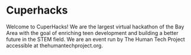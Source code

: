 # Cuperhacks

Welcome to CuperHacks! We are the largest virtual hackathon of the Bay Area with the goal of enriching teen development and building a better future in the STEM field. We are an event run by The Human Tech Project accessible at thehumantechproject.org.
